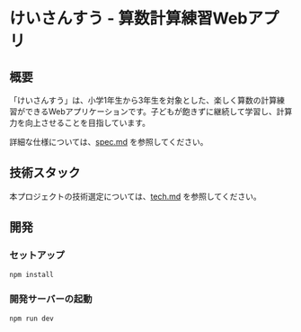 # けいさんすう - 算数計算練習Webアプリ

## 概要

「けいさんすう」は、小学1年生から3年生を対象とした、楽しく算数の計算練習ができるWebアプリケーションです。子どもが飽きずに継続して学習し、計算力を向上させることを目指しています。

詳細な仕様については、[spec.md](./spec.md) を参照してください。

## 技術スタック

本プロジェクトの技術選定については、[tech.md](./tech.md) を参照してください。

## 開発

### セットアップ
```bash
npm install
```

### 開発サーバーの起動
```bash
npm run dev
```